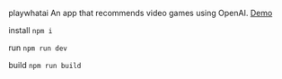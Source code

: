 playwhatai
An app that recommends video games using OpenAI. [Demo](https://playwhatai.vercel.app/)

install
```npm i```

run
```npm run dev```

build
```npm run build```
